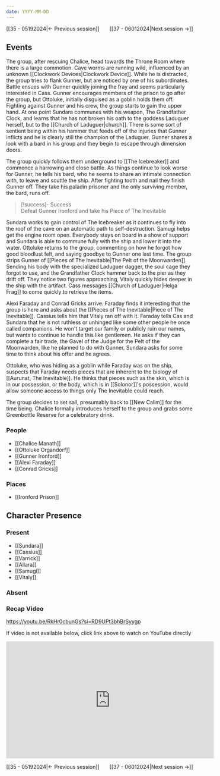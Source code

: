 ```yaml
---
date: YYYY-MM-DD
---
```

[[35 - 05192024|← Previous session]] <span style="float: right;">[[37 - 06012024|Next session →]]</span>

## Events
The group, after rescuing Chalice, head towards the Throne Room where there is a large commotion. Cave worms are running wild, influenced by an unknown [[Clockwork Devices|Clockwork Device]]. While he is distracted, the group tries to flank Gunner, but are noticed by one of his subordinates. Battle ensues with Gunner quickly joining the fray and seems particularly interested in Cass. Gunner encourages members of the prison to go after the group, but Ottoluke, initially disguised as a goblin holds them off. Fighting against Gunner and his crew, the group starts to gain the upper hand. At one point Sundara communes with his weapon, The Grandfather Clock, and learns that he has not broken his oath to the goddess Laduguer herself, but to the [[Church of Laduguer|church]]. There is some sort of sentient being within his hammer that feeds off of the injuries that Gunner inflicts and he is clearly still the champion of the Laduguer. Gunner shares a look with a bard in his group and they begin to escape through dimension doors.

The group quickly follows them underground to [[The Icebreaker]] and commence a harrowing and close battle. As things continue to look worse for Gunner, he tells his bard, who he seems to share an intimate connection with, to leave and scuttle the ship. After fighting tooth and nail they finish Gunner off. They take his paladin prisoner and the only surviving member, the bard, runs off. 

> [!success]- Success  
> Defeat Gunner Ironford and take his Piece of The Inevitable

Sundara works to gain control of The Icebreaker as it continues to fly into the roof of the cave on an automatic path to self-destruction. Samugi helps get the engine room open. Everybody stays on board in a show of support and Sundara is able to commune fully with the ship and lower it into the water. Ottoluke returns to the group, commenting on how he forgot how good bloodlust felt, and saying goodbye to Gunner one last time. The group strips Gunner of [[Pieces of The Inevitable|The Pelt of the Moonwarden]]. Sending his body with the specialized Laduguer dagger, the soul cage they forgot to use, and the Grandfather Clock hammer back to the pier as they drift off. They notice two figures approaching, Vitaly quickly hides deeper in the ship with the artifact. Cass messages [[Church of Laduguer|Helga Frag]] to come quickly to retrieve the items.

Alexi Faraday and Conrad Gricks arrive. Faraday finds it interesting that the group is here and asks about the [[Pieces of The Inevitable|Piece of The Inevitable]]. Cassius tells him that Vitaly ran off with it. Faraday tells Cas and Sundara that he is not ruthless or unhinged like some other people he once called companions. He won't target our family or publicly ruin our names, but wants to continue to handle this like gentlemen. He asks if they can complete a fair trade, the Gavel of the Judge for the Pelt of the Moonwarden, like he planned to do with Gunner. Sundara asks for some time to think about his offer and he agrees.  

Ottoluke, who was hiding as a goblin while Faraday was on the ship, suspects that Faraday needs pieces that are inherent to the biology of [[Aurunat, The Inevitable]]. He thinks that pieces such as the skin, which is in our possession, or the body, which is in [[Solonor]]'s possession, would allow someone access to things only The Inevitable could reach.

The group decides to set sail, presumably back to [[New Calim]] for the time being. Chalice formally introduces herself to the group and grabs some Greenbottle Reserve for a celebratory drink. 

### People
- [[Chalice Manath]] 
- [[Ottoluke Organdorf]] 
- [[Gunner Ironford]] 
- [[Alexi Faraday]] 
- [[Conrad Gricks]] 

### Places 
- [[Ironford Prison]] 

## Character Presence 
### Present
- [[Sundara]] 
- [[Cassius]] 
- [[Varrick]] 
- [[Allara]] 
- [[Samugi]] 
- [[Vitaly]] 
### Absent


### Recap Video
https://youtu.be/RkHr0cbunGs?si=RD9UPt3bhBrSyygp

If video is not available below, click link above to watch on YouTube directly

<iframe width="560" height="315" src="https://www.youtube.com/embed/RkHr0cbunGs?si=ZFK2zVk-44iohgMV" title="YouTube video player" frameborder="0" allow="accelerometer; autoplay; clipboard-write; encrypted-media; gyroscope; picture-in-picture; web-share" referrerpolicy="strict-origin-when-cross-origin" allowfullscreen></iframe>

[[35 - 05192024|← Previous session]] <span style="float: right;">[[37 - 06012024|Next session →]]</span>